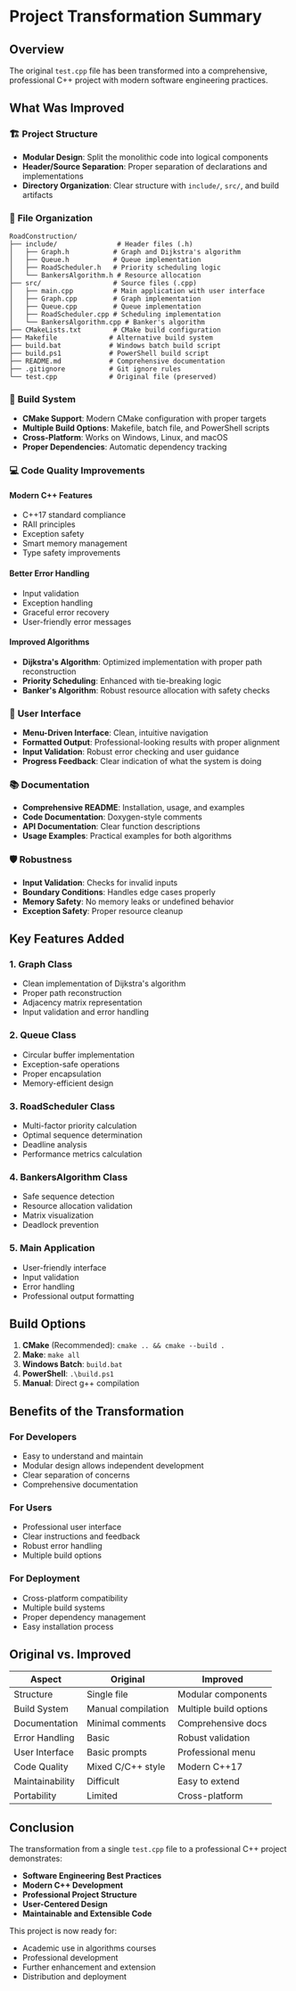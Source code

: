 # Project Transformation Summary

## Overview
The original `test.cpp` file has been transformed into a comprehensive, professional C++ project with modern software engineering practices.

## What Was Improved

### 🏗️ **Project Structure**
- **Modular Design**: Split the monolithic code into logical components
- **Header/Source Separation**: Proper separation of declarations and implementations
- **Directory Organization**: Clear structure with `include/`, `src/`, and build artifacts

### 📁 **File Organization**
```
RoadConstruction/
├── include/               # Header files (.h)
│   ├── Graph.h           # Graph and Dijkstra's algorithm
│   ├── Queue.h           # Queue implementation
│   ├── RoadScheduler.h   # Priority scheduling logic
│   └── BankersAlgorithm.h # Resource allocation
├── src/                  # Source files (.cpp)
│   ├── main.cpp          # Main application with user interface
│   ├── Graph.cpp         # Graph implementation
│   ├── Queue.cpp         # Queue implementation
│   ├── RoadScheduler.cpp # Scheduling implementation
│   └── BankersAlgorithm.cpp # Banker's algorithm
├── CMakeLists.txt        # CMake build configuration
├── Makefile             # Alternative build system
├── build.bat            # Windows batch build script
├── build.ps1            # PowerShell build script
├── README.md            # Comprehensive documentation
├── .gitignore           # Git ignore rules
└── test.cpp             # Original file (preserved)
```

### 🔧 **Build System**
- **CMake Support**: Modern CMake configuration with proper targets
- **Multiple Build Options**: Makefile, batch file, and PowerShell scripts
- **Cross-Platform**: Works on Windows, Linux, and macOS
- **Proper Dependencies**: Automatic dependency tracking

### 💻 **Code Quality Improvements**

#### **Modern C++ Features**
- C++17 standard compliance
- RAII principles
- Exception safety
- Smart memory management
- Type safety improvements

#### **Better Error Handling**
- Input validation
- Exception handling
- Graceful error recovery
- User-friendly error messages

#### **Improved Algorithms**
- **Dijkstra's Algorithm**: Optimized implementation with proper path reconstruction
- **Priority Scheduling**: Enhanced with tie-breaking logic
- **Banker's Algorithm**: Robust resource allocation with safety checks

### 🎨 **User Interface**
- **Menu-Driven Interface**: Clean, intuitive navigation
- **Formatted Output**: Professional-looking results with proper alignment
- **Input Validation**: Robust error checking and user guidance
- **Progress Feedback**: Clear indication of what the system is doing

### 📚 **Documentation**
- **Comprehensive README**: Installation, usage, and examples
- **Code Documentation**: Doxygen-style comments
- **API Documentation**: Clear function descriptions
- **Usage Examples**: Practical examples for both algorithms

### 🛡️ **Robustness**
- **Input Validation**: Checks for invalid inputs
- **Boundary Conditions**: Handles edge cases properly
- **Memory Safety**: No memory leaks or undefined behavior
- **Exception Safety**: Proper resource cleanup

## Key Features Added

### 1. **Graph Class**
- Clean implementation of Dijkstra's algorithm
- Proper path reconstruction
- Adjacency matrix representation
- Input validation and error handling

### 2. **Queue Class**
- Circular buffer implementation
- Exception-safe operations
- Proper encapsulation
- Memory-efficient design

### 3. **RoadScheduler Class**
- Multi-factor priority calculation
- Optimal sequence determination
- Deadline analysis
- Performance metrics calculation

### 4. **BankersAlgorithm Class**
- Safe sequence detection
- Resource allocation validation
- Matrix visualization
- Deadlock prevention

### 5. **Main Application**
- User-friendly interface
- Input validation
- Error handling
- Professional output formatting

## Build Options

1. **CMake** (Recommended): `cmake .. && cmake --build .`
2. **Make**: `make all`
3. **Windows Batch**: `build.bat`
4. **PowerShell**: `.\build.ps1`
5. **Manual**: Direct g++ compilation

## Benefits of the Transformation

### **For Developers**
- Easy to understand and maintain
- Modular design allows independent development
- Clear separation of concerns
- Comprehensive documentation

### **For Users**
- Professional user interface
- Clear instructions and feedback
- Robust error handling
- Multiple build options

### **For Deployment**
- Cross-platform compatibility
- Multiple build systems
- Proper dependency management
- Easy installation process

## Original vs. Improved

| Aspect | Original | Improved |
|--------|----------|----------|
| Structure | Single file | Modular components |
| Build System | Manual compilation | Multiple build options |
| Documentation | Minimal comments | Comprehensive docs |
| Error Handling | Basic | Robust validation |
| User Interface | Basic prompts | Professional menu |
| Code Quality | Mixed C/C++ style | Modern C++17 |
| Maintainability | Difficult | Easy to extend |
| Portability | Limited | Cross-platform |

## Conclusion

The transformation from a single `test.cpp` file to a professional C++ project demonstrates:
- **Software Engineering Best Practices**
- **Modern C++ Development**
- **Professional Project Structure**
- **User-Centered Design**
- **Maintainable and Extensible Code**

This project is now ready for:
- Academic use in algorithms courses
- Professional development
- Further enhancement and extension
- Distribution and deployment 